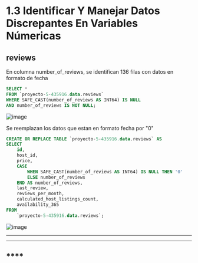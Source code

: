 # **1.3 Identificar Y Manejar Datos Discrepantes En Variables Númericas**

## **reviews**

En columna number_of_reviews, se identifican 136 filas con datos en formato de fecha 

```sql
SELECT *
FROM `proyecto-5-435916.data.reviews`
WHERE SAFE_CAST(number_of_reviews AS INT64) IS NULL
AND number_of_reviews IS NOT NULL;
```

![image](https://github.com/user-attachments/assets/4884c785-af12-42bb-a38e-f7b5ce00571c)

Se reemplazan los datos que estan en formato fecha por "0"
```sql
CREATE OR REPLACE TABLE `proyecto-5-435916.data.reviews` AS
SELECT 
    id,
    host_id,
    price,
    CASE 
        WHEN SAFE_CAST(number_of_reviews AS INT64) IS NULL THEN '0'
        ELSE number_of_reviews
    END AS number_of_reviews,
    last_review,
    reviews_per_month,
    calculated_host_listings_count,
    availability_365
FROM 
    `proyecto-5-435916.data.reviews`;
```

![image](https://github.com/user-attachments/assets/600a5ecf-e536-427e-9c1f-aa73c94d80dd)


----------------------------------
----------------------------------

## ****

```sql

```
